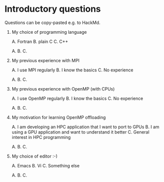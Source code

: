 # Introductory questions

Questions can be copy-pasted e.g. to HackMd.


1. My choice of programming language

   A. Fortran
   B. plain C
   C. C++

   A.
   B.
   C.

2. My previous experience with MPI

   A. I use MPI regularly
   B. I know the basics
   C. No experience

   A.
   B.
   C.

3. My previous experience with OpenMP (with CPUs)

   A. I use OpenMP regularly
   B. I know the basics
   C. No experience

   A.
   B.
   C.


4. My motivation for learning OpenMP offloading

   A. I am developing an HPC application that I want to port to GPUs
   B. I am using a GPU application and want to understand it better
   C. General interest in HPC programming

   A.
   B.
   C.


5. My choice of editor :-)

   A. Emacs
   B. Vi
   C. Something else

   A.
   B.
   C.


